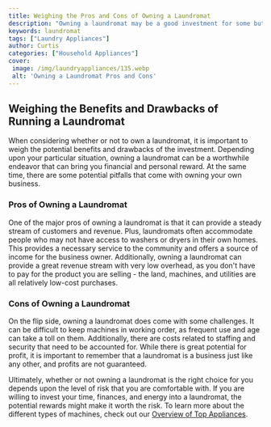 ```yaml
---
title: Weighing the Pros and Cons of Owning a Laundromat
description: "Owning a laundromat may be a good investment for some but is it right for you Learn more about the pros and cons of owning a laundromat in this informative blog post"
keywords: laundromat
tags: ["Laundry Appliances"]
author: Curtis
categories: ["Household Appliances"]
cover: 
 image: /img/laundryappliances/135.webp
 alt: 'Owning a Laundromat Pros and Cons'
---
```

## Weighing the Benefits and Drawbacks of Running a Laundromat
When considering whether or not to own a laundromat, it is important to weigh the potential benefits and drawbacks of the investment. Depending upon your particular situation, owning a laundromat can be a worthwhile endeavor that can bring you financial and personal reward. At the same time, there are some potential pitfalls that come with owning your own business. 

### Pros of Owning a Laundromat
One of the major pros of owning a laundromat is that it can provide a steady stream of customers and revenue. Plus, laundromats often accommodate people who may not have access to washers or dryers in their own homes. This provides a necessary service to the community and offers a source of income for the business owner. Additionally, owning a laundromat can provide a great revenue stream with very low overhead, as you don't have to pay for the product you are selling - the land, machines, and utilities are all relatively low-cost purchases. 

### Cons of Owning a Laundromat
On the flip side, owning a laundromat does come with some challenges. It can be difficult to keep machines in working order, as frequent use and age can take a toll on them. Additionally, there are costs related to staffing and security that need to be accounted for. While there is great potential for profit, it is important to remember that a laundromat is a business just like any other, and profits are not guaranteed. 

Ultimately, whether or not owning a laundromat is the right choice for you depends upon the level of risk that you are comfortable with. If you are willing to invest your time, finances, and energy into a laundromat, the potential rewards might make it worth the risk. To learn more about the different types of machines, check out our [Overview of Top Appliances](./pages/appliance-overview).
